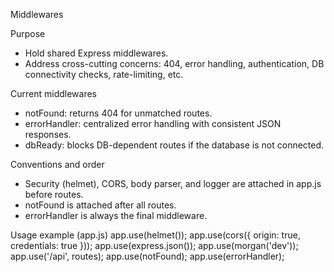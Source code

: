 Middlewares

Purpose
- Hold shared Express middlewares.
- Address cross-cutting concerns: 404, error handling, authentication, DB connectivity checks, rate-limiting, etc.

Current middlewares
- notFound: returns 404 for unmatched routes.
- errorHandler: centralized error handling with consistent JSON responses.
- dbReady: blocks DB-dependent routes if the database is not connected.

Conventions and order
- Security (helmet), CORS, body parser, and logger are attached in app.js before routes.
- notFound is attached after all routes.
- errorHandler is always the final middleware.

Usage example (app.js)
app.use(helmet());
app.use(cors({ origin: true, credentials: true }));
app.use(express.json());
app.use(morgan('dev'));
app.use('/api', routes);
app.use(notFound);
app.use(errorHandler);